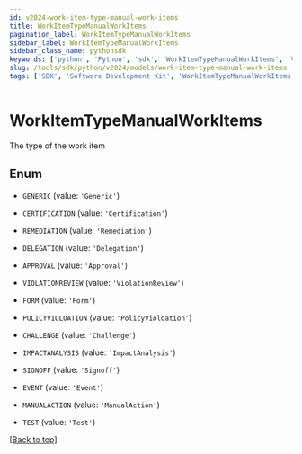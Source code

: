 ```yaml
---
id: v2024-work-item-type-manual-work-items
title: WorkItemTypeManualWorkItems
pagination_label: WorkItemTypeManualWorkItems
sidebar_label: WorkItemTypeManualWorkItems
sidebar_class_name: pythonsdk
keywords: ['python', 'Python', 'sdk', 'WorkItemTypeManualWorkItems', 'V2024WorkItemTypeManualWorkItems'] 
slug: /tools/sdk/python/v2024/models/work-item-type-manual-work-items
tags: ['SDK', 'Software Development Kit', 'WorkItemTypeManualWorkItems', 'V2024WorkItemTypeManualWorkItems']
---
```


# WorkItemTypeManualWorkItems

The type of the work item

## Enum

* `GENERIC` (value: `'Generic'`)

* `CERTIFICATION` (value: `'Certification'`)

* `REMEDIATION` (value: `'Remediation'`)

* `DELEGATION` (value: `'Delegation'`)

* `APPROVAL` (value: `'Approval'`)

* `VIOLATIONREVIEW` (value: `'ViolationReview'`)

* `FORM` (value: `'Form'`)

* `POLICYVIOLOATION` (value: `'PolicyVioloation'`)

* `CHALLENGE` (value: `'Challenge'`)

* `IMPACTANALYSIS` (value: `'ImpactAnalysis'`)

* `SIGNOFF` (value: `'Signoff'`)

* `EVENT` (value: `'Event'`)

* `MANUALACTION` (value: `'ManualAction'`)

* `TEST` (value: `'Test'`)

[[Back to top]](#) 

